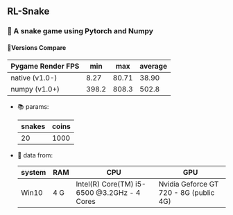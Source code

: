 ## RL-Snake

### 🐍 A snake game using Pytorch and Numpy

#### 🎢Versions Compare


| Pygame Render FPS | min   | max   | average |
| ----------------- | ----- | ----- | ------- |
| native (v1.0-)    | 8.27  | 80.71 | 38.90   |
| numpy (v1.0+)     | 398.2 | 808.3 | 502.8   |

- 📚 params:


  | snakes | coins |
  | ------ | ----- |
  | 20     | 1000  |
- 🌴 data from:


  | system | RAM | CPU                                         | GPU                                    |
  | ------ | --- | ------------------------------------------- | -------------------------------------- |
  | Win10  | 4 G | Intel(R) Core(TM) i5-6500 @3.2GHz - 4 Cores | Nvidia Geforce GT 720 - 8G (public 4G) |
